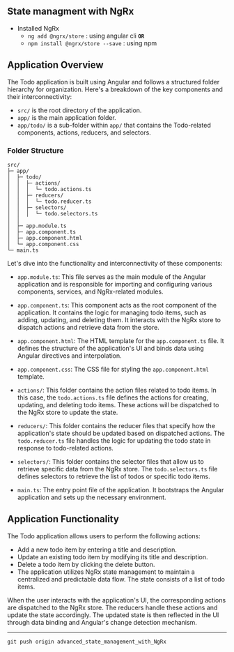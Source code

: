 ## State managment with NgRx
  - Installed NgRx
     - `ng add @ngrx/store` : using angular cli **`OR`**
     - `npm install @ngrx/store --save` : using npm
## Application Overview

The Todo application is built using Angular and follows a structured folder hierarchy for organization. Here's a breakdown of the key components and their interconnectivity:

- `src/` is the root directory of the application.
- `app/` is the main application folder.
- `app/todo/` is a sub-folder within `app/` that contains the Todo-related components, actions, reducers, and selectors.

### Folder Structure

```
src/
├─ app/
│  ├─ todo/
│  │  ├─ actions/
│  │  │  └─ todo.actions.ts
│  │  ├─ reducers/
│  │  │  └─ todo.reducer.ts
│  │  ├─ selectors/
│  │  │  └─ todo.selectors.ts
│  │  
│  ├─ app.module.ts
│  ├─ app.component.ts
│  ├─ app.component.html
│  └─ app.component.css
└─ main.ts
```

Let's dive into the functionality and interconnectivity of these components:

- `app.module.ts`: This file serves as the main module of the Angular application and is responsible for importing and configuring various components, services, and NgRx-related modules.

- `app.component.ts`: This component acts as the root component of the application. It contains the logic for managing todo items, such as adding, updating, and deleting them. It interacts with the NgRx store to dispatch actions and retrieve data from the store.

- `app.component.html`: The HTML template for the `app.component.ts` file. It defines the structure of the application's UI and binds data using Angular directives and interpolation.

- `app.component.css`: The CSS file for styling the `app.component.html` template.

- `actions/`: This folder contains the action files related to todo items. In this case, the `todo.actions.ts` file defines the actions for creating, updating, and deleting todo items. These actions will be dispatched to the NgRx store to update the state.

- `reducers/`: This folder contains the reducer files that specify how the application's state should be updated based on dispatched actions. The `todo.reducer.ts` file handles the logic for updating the todo state in response to todo-related actions.

- `selectors/`: This folder contains the selector files that allow us to retrieve specific data from the NgRx store. The `todo.selectors.ts` file defines selectors to retrieve the list of todos or specific todo items.

- `main.ts`: The entry point file of the application. It bootstraps the Angular application and sets up the necessary environment.

## Application Functionality

The Todo application allows users to perform the following actions:

- Add a new todo item by entering a title and description.
- Update an existing todo item by modifying its title and description.
- Delete a todo item by clicking the delete button.
- The application utilizes NgRx state management to maintain a centralized and predictable data flow. The state consists of a list of todo items.

When the user interacts with the application's UI, the corresponding actions are dispatched to the NgRx store. The reducers handle these actions and update the state accordingly. The updated state is then reflected in the UI through data binding and Angular's change detection mechanism.



---
`git push origin advanced_state_management_with_NgRx`